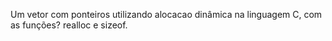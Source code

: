 Um vetor com ponteiros utilizando alocacao dinâmica na linguagem C, com as funções? realloc e  sizeof. 
